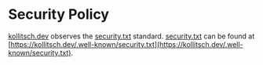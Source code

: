 # Security Policy

[kollitsch.dev](https://kollitsch.dev) observes the [security.txt](https://securitytxt.org/) standard. [security.txt](https://kollitsch.dev/.well-known/security.txt) can be found at [https://kollitsch.dev/.well-known/security.txt](https://kollitsch.dev/.well-known/security.txt).
